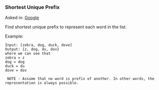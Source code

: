 ### Shortest Unique Prefix

Asked in: [Google](#)

Find shortest unique prefix to represent each word in the list.

Example:
```
Input: [zebra, dog, duck, dove]
Output: {z, dog, du, dov}
where we can see that
zebra = z
dog = dog
duck = du
dove = dov
```
```
 NOTE : Assume that no word is prefix of another. In other words, the representation is always possible. 
```